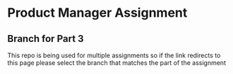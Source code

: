 # Product Manager Assignment

## Branch for Part 3

This repo is being used for multiple assignments so if the link redirects to this page please select the branch that matches the part of the assignment
